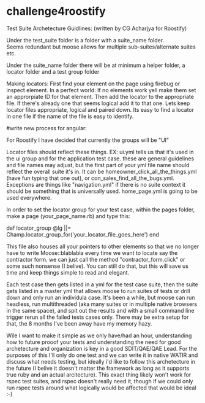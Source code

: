 # challenge4roostify

Test Suite Archetecture Guidlines: 
(written by CG Acharjya for Roostify)

Under the test_suite folder is a folder with a suite_name folder.  
Seems redundant but moose allows for multiple sub-suites/alternate suites etc.

Under the suite_name folder there will be at minimum a helper folder, a locator folder and a test group folder



Making locators:
First find your element on the page using firebug or inspect element. In a perfect world: If no elements work yell make them set an approrpiate ID for that element. 
Then add the locator to the appropriate file. If there's already one that seems logical add it to that one. Lets keep locator files appropriate, logical and paired down. Its easy to find a locator in one file if the name of the file is easy to identify.

#write new process for angular: 

For Roostify I have decided that currently the groups will be "UI" 

Locator files should reflect these things. EX: ui.yml tells us that it's used in the ui group and for the application test case. these are general guidelines and file names may adjust, but the first part of your yml file name should reflect the overall suite it's in. It can be homeowner_click_all_the_things.yml (have fun typing that one out), or con_sales_find_all_the_bugs.yml. Exceptions are things like "navigation.yml" if there is no suite context it should be something that is universally used. home_page.yml is going to be used everywhere. 



In order to set the locator group for your test case, within the pages folder, make a page (your_page_name.rb) and type this:

def locator_group
      @lg ||= Champ.locator_group_for('your_locator_file_goes_here')
  end 

This file also houses all your pointers to other elements so that we no longer have to write Moose::blablabla every time we want to locate say the contractor form. we can just call the method "contractor_form.click" or some such nonsense (I belive). You can still do that, but this will save us time and keep things simple to read and elegant.

Each test case then gets listed in a yml for the test case suite, then the suite gets listed in a master yml that allows moose to run suites of tests or drill down and only run an individula case. It's been a while, but moose can run headless, run multithreaded (aka many suites or in multiple native browsers in the same space), and spit out the results and with a small command line trigger rerun all the failed tests cases only. There may be extra setup for that, the 8 months I've been away have my memory hazy. 

Wile I want to make it simple as we only have/had an hour, understanding how to future prooof your tests and understanding the need for good archetecture and organization is key in a good SDIT/QAE/QAE Lead. For the purposes of this I'll only do one test and we can write it in native WATIR and discuss what needs testing, but ideally i'd like to follow this archetecture in the future (I belive it doesn't matter the framework as long as it supports true ruby and an actual arcitecture). This exact thing likely won't work for rspec test suites, and rspec doesn't really need it, though if we could only run rspec tests around what logically would be affected that would be ideal :-)







